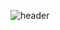   ![header](https://capsule-render.vercel.app/api?type=waving&color=auto&height=300&section=header&text=Welcome&fontSize=90)

